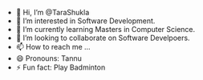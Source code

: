 - 👋 Hi, I’m @TaraShukla
- 👀 I’m interested in Software Development.
- 🌱 I’m currently learning Masters in Computer Science.
- 💞️ I’m looking to collaborate on Software Develpoers.
- 📫 How to reach me ...
- 😄 Pronouns: Tannu
- ⚡ Fun fact: Play Badminton

<!---
TaraShukla/TannuShukla is a ✨ special ✨ repository because its `README.md` (this file) appears on your GitHub profile.
You can click the Preview link to take a look at your changes.
--->
